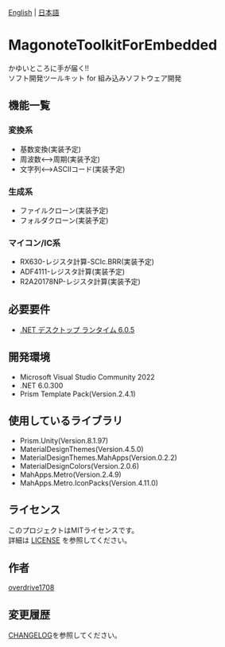 [English](README.md) | [日本語](README.ja.md)

# MagonoteToolkitForEmbedded
かゆいところに手が届く!!  
ソフト開発ツールキット for 組み込みソフトウェア開発

## 機能一覧

### 変換系
- 基数変換(実装予定)
- 周波数<-->周期(実装予定)
- 文字列<-->ASCIIコード(実装予定)

### 生成系
- ファイルクローン(実装予定)
- フォルダクローン(実装予定)

### マイコン/IC系
- RX630-レジスタ計算-SCIc.BRR(実装予定)
- ADF4111-レジスタ計算(実装予定)
- R2A20178NP-レジスタ計算(実装予定)

## 必要要件
- [.NET デスクトップ ランタイム 6.0.5](https://dotnet.microsoft.com/ja-jp/download/dotnet/6.0)

## 開発環境
- Microsoft Visual Studio Community 2022
- .NET 6.0.300
- Prism Template Pack(Version.2.4.1)

## 使用しているライブラリ
- Prism.Unity(Version.8.1.97)
- MaterialDesignThemes(Version.4.5.0)
- MaterialDesignThemes.MahApps(Version.0.2.2)
- MaterialDesignColors(Version.2.0.6)
- MahApps.Metro(Version.2.4.9)
- MahApps.Metro.IconPacks(Version.4.11.0)

## ライセンス
このプロジェクトはMITライセンスです。  
詳細は [LICENSE](LICENSE) を参照してください。

## 作者
[overdrive1708](https://github.com/overdrive1708)

## 変更履歴
[CHANGELOG](CHANGELOG.md)を参照してください｡
